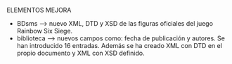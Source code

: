 ELEMENTOS MEJORA

- BDsms --> nuevo XML, DTD y XSD de las figuras oficiales del juego Rainbow Six Siege.
- biblioteca --> nuevos campos como: fecha de publicación y autores. Se han introducido 16 entradas. Además se ha creado XML con DTD en el propio documento y XML con XSD definido.
